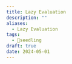 ```yaml
---
title: Lazy Evaluation
description: ""
aliases:
  - Lazy Evaluation
tags:
  - 🌱seedling
draft: true
date: 2024-05-01
---
```

